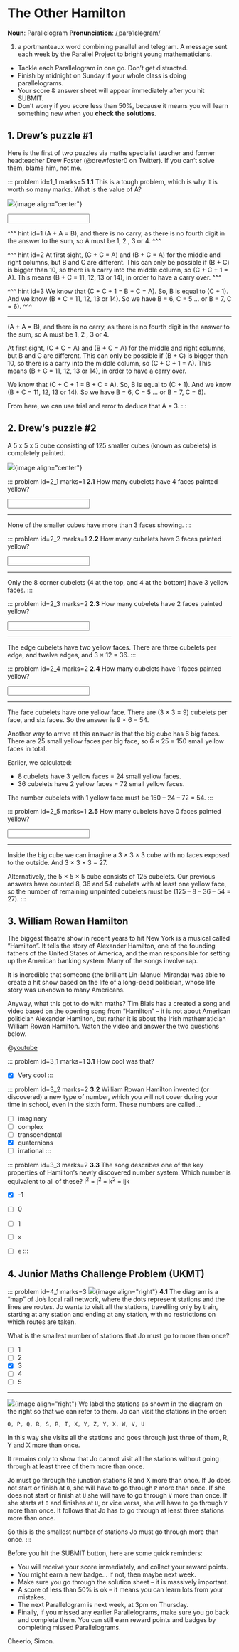 # The Other Hamilton

<div class="dictionary">

__Noun__: Parallelogram
__Pronunciation__: /ˌparəˈlɛləɡram/

1. a portmanteaux word combining parallel and telegram. A message sent each
week by the Parallel Project to bright young mathematicians.

</div>

*	Tackle each Parallelogram in one go. Don’t get distracted.
*	Finish by midnight on Sunday if your whole class is doing parallelograms.
*	Your score & answer sheet will appear immediately after you hit SUBMIT.
*	Don’t worry if you score less than 50%, because it means you will learn something new when you __check the solutions__.


## 1. Drew’s puzzle #1

Here is the first of two puzzles via maths specialist teacher and former headteacher Drew Foster (@drewfoster0 on Twitter). If you can’t solve them, blame him, not me.

::: problem id=1_1 marks=5
__1.1__ This is a tough problem, which is why it is worth so many marks. What is the value of A?

![](/resources/8-10-other-hamilton/1-puzzle-question.jpg){image align="center"}

<input type="number" solution="3"/>

^^^ hint id=1
(A + A = B), and there is no carry, as there is no fourth digit in the answer to the sum, so A must be 1, 2 , 3 or 4.
^^^

^^^ hint id=2
At first sight, (C + C = A) and (B + C = A) for the middle and right columns, but B and C are different. This can only be possible if (B + C) is bigger than 10, so there is a carry into the middle column, so (C + C + 1 = A). This means (B + C = 11, 12, 13 or 14), in order to have a carry over.
^^^

^^^ hint id=3
We know that (C + C + 1 = B + C = A). So, B is equal to (C + 1).  And we know (B + C = 11, 12, 13 or 14). So we have B = 6, C = 5 … or B = 7, C = 6).
^^^

---

(A + A = B), and there is no carry, as there is no fourth digit in the answer to the sum, so A must be 1, 2 , 3 or 4.

At first sight, (C + C = A) and (B + C = A) for the middle and right columns, but B and C are different. This can only be possible if (B + C) is bigger than 10, so there is a carry into the middle column, so (C + C + 1 = A). This means (B + C = 11, 12, 13 or 14), in order to have a carry over.

We know that (C + C + 1 = B + C = A). So, B is equal to (C + 1).  And we know (B + C = 11, 12, 13 or 14). So we have B = 6, C = 5 … or B = 7, C = 6).

From here, we can use trial and error to deduce that A = 3.
:::


## 2.	Drew’s puzzle #2

A 5 x 5 x 5 cube consisting of 125 smaller cubes (known as cubelets) is completely painted.

![](/resources/8-10-other-hamilton/2-puzzle-question.png){image align="center"}

::: problem id=2_1 marks=1
__2.1__ How many cubelets have 4 faces painted yellow?

<input type="number" solution="0"/>

---

None of the smaller cubes have more than 3 faces showing.
:::

::: problem id=2_2 marks=1
__2.2__ How many cubelets have 3 faces painted yellow?

<input type="number" solution="8"/>

---

Only the 8 corner cubelets (4 at the top, and 4 at the bottom) have 3 yellow faces.
:::

::: problem id=2_3 marks=2
__2.3__ How many cubelets have 2 faces painted yellow?

<input type="number" solution="36"/>

---

The edge cubelets have two yellow faces. There are three cubelets per edge, and twelve edges, and 3 × 12 = 36.
:::

::: problem id=2_4 marks=2
__2.4__ How many cubelets have 1 faces painted yellow?

<input type="number" solution="54"/>

---

The face cubelets have one yellow face. There are (3 × 3 = 9) cubelets per face, and six faces. So the answer is 9 × 6 = 54.

Another way to arrive at this answer is that the big cube has 6 big faces. There are 25 small yellow faces per big face, so 6 × 25 = 150 small yellow faces in total.

Earlier, we calculated:  
* 8 cubelets have 3 yellow faces = 24 small yellow faces.  
* 36 cubelets have 2 yellow faces = 72 small yellow faces.  

The number cubelets with 1 yellow face must be 150 – 24 – 72 = 54.
:::

::: problem id=2_5 marks=1
__2.5__ How many cubelets have 0 faces painted yellow?

<input type="number" solution="27"/>

---

Inside the big cube we can imagine a 3 × 3 × 3 cube with no faces exposed to the outside. And 3 × 3 × 3 = 27.  

Alternatively, the 5 × 5 × 5 cube consists of 125 cubelets. Our previous answers have counted 8, 36 and 54 cubelets with at least one yellow face, so the number of remaining unpainted cubelets must be (125 – 8 – 36 – 54 = 27).
:::


## 3. William Rowan Hamilton

The biggest theatre show in recent years to hit New York is a musical called “Hamilton”. It tells the story of Alexander Hamilton, one of the founding fathers of the United States of America, and the man responsible for setting up the American banking system. Many of the songs involve rap.  

It is incredible that someone (the brilliant Lin-Manuel Miranda) was able to create a hit show based on the life of a long-dead politician, whose life story was unknown to many Americans.  

Anyway, what this got to do with maths? Tim Blais has a created a song and video based on the opening song from “Hamilton” – it is not about American politician Alexander Hamilton, but rather it is about the Irish mathematician William Rowan Hamilton. Watch the video and answer the two questions below.

@[youtube](SZXHoWwBcDc?rel=0)

::: problem id=3_1 marks=1
__3.1__ How cool was that?

* [x] Very cool
:::

::: problem id=3_2 marks=2
__3.2__ William Rowan Hamilton invented (or discovered) a new type of number, which you will not cover during your time in school, even in the sixth form. These numbers are called...

* [ ] imaginary
* [ ] complex
* [ ] transcendental
* [x] quaternions
* [ ] irrational
:::

::: problem id=3_3 marks=2
__3.3__ The song describes one of the key properties of Hamilton’s newly discovered number system. Which number is equivalent to all of these?  i<sup>2</sup> = j<sup>2</sup> = k<sup>2</sup> = ijk

* [x] -1
* [ ] 0
* [ ] 1
* [ ] `x`
* [ ] `e`
:::


## 4.	Junior Maths Challenge Problem (UKMT)
<!--- (2014) Q17 --->

::: problem id=4_1 marks=3
![](/resources/8-10-other-hamilton/4-map-question.jpg){image align="right"}
__4.1__ The diagram is a “map” of Jo’s local rail network, where the dots represent stations and the lines are routes. Jo wants to visit all the stations, travelling only by train, starting at any station and ending at any station, with no restrictions on which routes are taken.  

What is the smallest number of stations that Jo must go to more than once?

* [ ] 1
* [ ] 2
* [x] 3
* [ ] 4
* [ ] 5

---
![](/resources/8-10-other-hamilton/4-map-answer.jpg){image align="right"}
We label the stations as shown in the diagram on the right so that we can refer to them. Jo can visit the stations in the order:

`O, P, Q, R, S, R, T, X, Y, Z, Y, X, W, V, U`

In this way she visits all the stations and goes through just three of them, R, Y and X more than once.

It remains only to show that Jo cannot visit all the stations without going through at least three of them more than once.

Jo must go through the junction stations R and X more than once. If Jo does not start or finish at `O`, she will have to go through `P` more than once. If she does not start or finish at `U` she will have to go through `V` more than once. If she starts at `O` and finishes at `U`, or vice versa, she will have to go through `Y` more than once. It follows that Jo has to go through at least three stations more than once.  

So this is the smallest number of stations Jo must go through more than once.
:::


Before you hit the SUBMIT button, here are some quick reminders:

*	You will receive your score immediately, and collect your reward points.
*	You might earn a new badge... if not, then maybe next week.
*	Make sure you go through the solution sheet – it is massively important.
*	A score of less than 50% is ok – it means you can learn lots from your mistakes.
*	The next Parallelogram is next week, at 3pm on Thursday.
*	Finally, if you missed any earlier Parallelograms, make sure you go back and complete them. You can still earn reward points and badges by completing missed Parallelograms.

Cheerio,
Simon.
